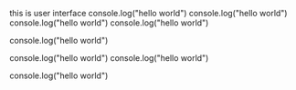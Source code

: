 this is user interface
console.log("hello world")
console.log("hello world")
console.log("hello world")
console.log("hello world")

console.log("hello world")

console.log("hello world")
console.log("hello world")

console.log("hello world")
